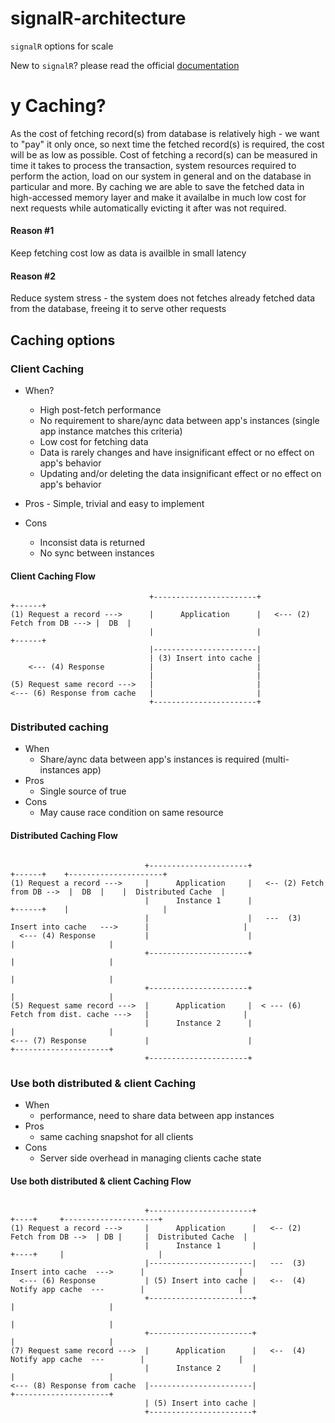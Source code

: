 # signalR-architecture
`signalR` options for scale

New to `signalR`? please read the official [documentation](https://docs.microsoft.com/en-us/aspnet/core/signalr) 
# y Caching?
As the cost of fetching record(s) from database is relatively high - we want to "pay" it only once, so next time the fetched record(s) is required, the cost will be as low as possible.
Cost of fetching a record(s) can be measured in time it takes to process the transaction, system resources required to perform the action, load on our system in general and on the database in particular and more.
By caching we are able to save the fetched data in high-accessed memory layer and make it availalbe in much low cost for next requests while automatically evicting it after was not required.

#### Reason #1 
Keep fetching cost low as data is availble in small latency
#### Reason #2
Reduce system stress - the system does not fetches already fetched data from the database, freeing it to serve other requests

## Caching options
### Client Caching
- When? 
  - High post-fetch performance 
  - No requirement to share/aync data between app's instances (single app instance matches this criteria)
  - Low cost for fetching data
  - Data is rarely changes and have insignificant effect or no effect on app's behavior
  - Updating and/or deleting the data insignificant effect or no effect on app's behavior

- Pros - Simple, trivial and easy to implement
- Cons
  - Inconsist data is returned
  - No sync between instances

#### Client Caching Flow
```
                               +-----------------------+                               +------+
(1) Request a record --->      |      Application      |   <--- (2) Fetch from DB ---> |  DB  |
                               |                       |                               +------+
                               |-----------------------|
                               | (3) Insert into cache |
    <--- (4) Response          |                       |
                               |                       |
(5) Request same record --->   |                       |
<--- (6) Response from cache   |                       |
                               +-----------------------+

```
### Distributed caching
- When
  - Share/aync data between app's instances is required (multi-instances app)
- Pros
  - Single source of true
- Cons
  - May cause race condition on same resource

#### Distributed Caching Flow
```

                              +----------------------+                              +------+    +---------------------+
(1) Request a record --->     |      Application     |   <-- (2) Fetch from DB -->  |  DB  |    |  Distributed Cache  |
                              |      Instance 1      |                              +------+    |                     |
                              |                      |   ---  (3) Insert into cache   --->      |                     |
  <--- (4) Response           |                      |                                          |                     |
                              +----------------------+                                          |                     |
                                                                                                |                     |
                              +----------------------+                                          |                     |
(5) Request same record --->  |      Application     |  < --- (6) Fetch from dist. cache --->   |                     |
                              |      Instance 2      |                                          |                     |
<--- (7) Response             |                      |                                          +---------------------+
                              +----------------------+
```

### Use both distributed & client Caching 
- When
  - performance,  need to share data between app instances
- Pros
  - same caching snapshot for all clients
- Cons
  - Server side overhead in managing clients cache state

#### Use both distributed & client Caching Flow
```

                              +-----------------------+                              +----+     +---------------------+
(1) Request a record --->     |      Application      |   <-- (2) Fetch from DB -->  | DB |     |  Distributed Cache  |
                              |      Instance 1       |                              +----+     |                     |
                              |-----------------------|   ---  (3) Insert into cache  --->      |                     |
  <--- (6) Response           | (5) Insert into cache |   <--  (4) Notify app cache  ---        |                     |
                              +-----------------------+                                         |                     |
                                                                                                |                     |
                              +-----------------------+                                         |                     |
(7) Request same record --->  |      Application      |   <--  (4) Notify app cache  ---        |                     |
                              |      Instance 2       |                                         |                     |
<--- (8) Response from cache  |-----------------------|                                         +---------------------+
                              | (5) Insert into cache |
                              +-----------------------+
```
